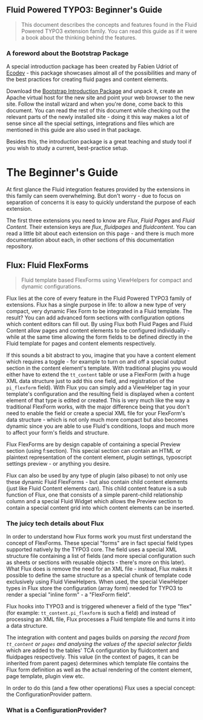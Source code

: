 ## Fluid Powered TYPO3: Beginner's Guide

> This document describes the concepts and features found in the Fluid Powered TYPO3 extension family. You can read this guide
> as if it were a book about the thinking behind the features.

### A foreword about the Bootstrap Package

A special introduction package has been created by Fabien Udriot of [Ecodev](http://ecodev.ch) - this package showcases almost all
of the possibilities and many of the best practices for creating fluid pages and content elements.

Download the [Bootstrap Introduction Package](http://get.typo3.org/bootstrap) and unpack it, create an Apache virtual host for
the new site and point your web browser to the new site. Follow the install wizard and when you're done, come back to
this document. You can read the rest of this document while checking out the relevant parts of the newly installed site - doing it
this way makes a lot of sense since all the special settings, integrations and files which are mentioned in this guide are also
used in that package.

Besides this, the introduction package is a great teaching and study tool if you wish to study a current, best-practice setup.

# The Beginner's Guide

At first glance the Fluid integration features provided by the extensions in this family can seem overwhelming. But don't worry -
due to focus on separation of concerns it is easy to quickly understand the purpose of each extension.

The first three extensions you need to know are *Flux*, *Fluid Pages* and *Fluid Content*. Their extension keys are *flux*,
*fluidpages* and *fluidcontent*. You can read a little bit about each extension on this page - and there is much more
documentation about each, in other sections of this documentation repository.

## Flux: Fluid FlexForms

> Fluid template based FlexForms using ViewHelpers for compact and dynamic configurations.

Flux lies at the core of every feature in the Fluid Powered TYPO3 family of extensions. Flux has a single purpose in life: to
allow a new type of very compact, very dynamic Flex Form to be integrated in a Fluid template. The result? You can add advanced
form sections with configuration options which content editors can fill out. By using Flux both Fluid Pages and Fluid Content
allow pages and content elements to be configured individually - while at the same time allowing the form fields to be defined
directly in the Fluid template for pages and content elements respectively.

If this sounds a bit abstract to you, imagine that you have a content element which requires a toggle - for example to turn on
and off a special output section in the content element's template. With traditional plugins you would either have to extend the
`tt_content` table or use a FlexForm (with a huge XML data structure just to add this one field, and registration of the
`pi_flexform` field). With Flux you can simply add a ViewHelper tag in your template's configuration and the resulting field is
displayed when a content element of that type is edited or created. This is very much like the way a traditional FlexForm works,
with the major difference being that you don't need to enable the field or create a special XML file for your FlexForm's data
structure - which is not only much more compact but also becomes dynamic since you are able to use Fluid's conditions, loops and
much more to affect your form's fields and structure.

Flux FlexForms are by design capable of containing a special Preview section (using f:section). This special section can contain
an HTML or plaintext representation of the content element, plugin settings, typoscript settings preview - or anything you desire.

Flux can also be used by any type of plugin (also pibase) to not only use these dynamic Fluid FlexForms - but also contain child
content elements (just like Fluid Content elements can). This child content feature is a sub function of Flux, one that consists
of a simple parent-child relationship column and a special Fluid Widget which allows the Preview section to contain a special
content grid into which content elements can be inserted.

### The juicy tech details about Flux

In order to understand how Flux forms work you must first understand the concept of FlexForms. These special "forms" are in fact
special field types supported natively by the TYPO3 core. The field uses a special XML structure file containing a list of fields
(and more special configuration such as sheets or sections with reusable objects - there's more on this later). What Flux does is
remove the need for an XML file - instead, Flux makes it possible to define the same structure as a special chunk of template
code exclusively using Fluid ViewHelpers. When used, the special ViewHelper types in Flux store the configuration (array form)
needed for TYPO3 to render a special "inline form" - a "FlexForm field".

Flux hooks into TYPO3 and is triggered whenever a field of the type "flex" (for example: `tt_content.pi_flexform` is such a field)
and instead of processing an XML file, Flux processes a Fluid template file and turns it into a data structure.

The integration with content and pages builds on *parsing the record from `tt_content` or `pages` and analysing the values of the
special selector fields* which are added to the tables' TCA configuration by fluidcontent and fluidpages respectively. This value
(in the context of pages, it can be inherited from parent pages) determines which template file contains the Flux form definition
as well as the actual rendering of the content element, page template, plugin view etc.

In order to do this (and a few other operations) Flux uses a special concept: the ConfigurationProvider pattern.

### What is a ConfigurationProvider?


